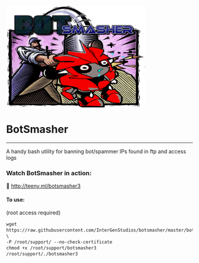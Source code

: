 ![alt text](https://raw.githubusercontent.com/InterGenStudios/botsmasher/master/BotSmasherv03-375x275.jpg "BotSmasher")

# BotSmasher
---
A handy bash utility for banning bot/spammer IPs found in ftp and access logs


### Watch BotSmasher in action:

 :cinema: http://teeny.ml/botsmasher3


#### To use:

(root access required)

```
wget https://raw.githubusercontent.com/InterGenStudios/botsmasher/master/botsmasher3 \
-P /root/support/ --no-check-certificate
chmod +x /root/support/botsmasher3
/root/support/./botsmasher3
```
